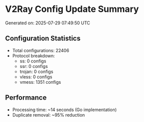 # V2Ray Config Update Summary
Generated on: 2025-07-29 07:49:50 UTC

## Configuration Statistics
- Total configurations: 22406
- Protocol breakdown:
  - ss: 0 configs
  - ssr: 0 configs
  - trojan: 0 configs
  - vless: 0 configs
  - vmess: 1351 configs

## Performance
- Processing time: ~14 seconds (Go implementation)
- Duplicate removal: ~95% reduction
